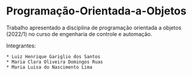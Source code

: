 # Programação-Orientada-a-Objetos
Trabalho apresentado a disciplina de programação orientada a objetos (2022/1) no curso de engenharia de controle e automação.

Integrantes:

	* Luiz Henrique Gariglio dos Santos
  	* Maria Clara Oliveira Domingos Ruas
	* Maria Luisa do Nascimento Lima
